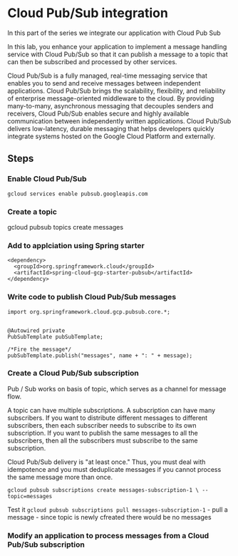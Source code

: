 # Cloud Pub/Sub integration

In this part of the series we integrate our application with Cloud Pub Sub

In this lab, you enhance your application to implement a message handling service with Cloud Pub/Sub so that it can publish a message to a topic that can then be subscribed and processed by other services.

Cloud Pub/Sub is a fully managed, real-time messaging service that enables you to send and receive messages between independent applications. Cloud Pub/Sub brings the scalability, flexibility, and reliability of enterprise message-oriented middleware to the cloud. By providing many-to-many, asynchronous messaging that decouples senders and receivers, Cloud Pub/Sub enables secure and highly available communication between independently written applications. Cloud Pub/Sub delivers low-latency, durable messaging that helps developers quickly integrate systems hosted on the Google Cloud Platform and externally.

## Steps
### Enable Cloud Pub/Sub 
`gcloud services enable pubsub.googleapis.com`  

### Create a topic
gcloud pubsub topics create messages

### Add to applciation using Spring starter
```
<dependency>
  <groupId>org.springframework.cloud</groupId>
  <artifactId>spring-cloud-gcp-starter-pubsub</artifactId>
</dependency>

```
### Write code to publish Cloud Pub/Sub messages
```
import org.springframework.cloud.gcp.pubsub.core.*;


@Autowired private 
PubSubTemplate pubSubTemplate;

/*Fire the message*/
pubSubTemplate.publish("messages", name + ": " + message);
```
    
### Create a Cloud Pub/Sub subscription
Pub / Sub works on basis of topic, which serves as a channel for message flow. 

A topic can have multiple subscriptions. A subscription can have many subscribers. If you want to distribute different messages to different subscribers, then each subscriber needs to subscribe to its own subscription. If you want to publish the same messages to all the subscribers, then all the subscribers must subscribe to the same subscription.

Cloud Pub/Sub delivery is "at least once." Thus, you must deal with idempotence and you must deduplicate messages if you cannot process the same message more than once.

`gcloud pubsub subscriptions create messages-subscription-1 \ --topic=messages`

Test it 
`gcloud pubsub subscriptions pull messages-subscription-1` - pull a message - since topic is newly cfreated there would be no messages


    
### Modify an application to process messages from a Cloud Pub/Sub subscription
<!--stackedit_data:
eyJoaXN0b3J5IjpbLTk0NDY3ODc2MCw5MDU3NzA1ODAsOTYyNT
kwNzQ1XX0=
-->